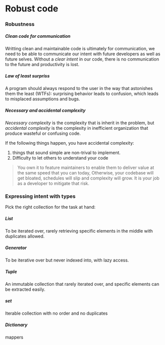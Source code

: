 # Robust code
### Robustness
##### Clean code for communication
Writting clean and maintainable code is ultimately for communication, we need to be able to communicate our intent with future developers as well as future selves. Without a *clear intent* in our code, there is no communication to the future and productivity is lost.

##### Law of least surpriss
A program should always respond to the user in the way that astonishes them the least (WTFs): surprising behavior leads to confusion, which leads to misplaced assumptions and bugs.

##### Necessary and accidental complexity
*Necessary complexity* is the complexity that is inherit in the problem, but *accidental complexity* is the complexity in inefficient organization that produce wasteful or confusing code. 

If the following things happen, you have accidental complexity:
1. things that sound simple are non-trival to implement.
2. Difficulty to let others to understand your code

> You own it to feature maintainers to enable them to deliver value at the same speed that you can today, Otherwise, your codebase will get bloated, schedules will slip and complexity will grow. It is your job as a developer to mitigate that risk.

### Expressing intent with types
Pick the right collection for the task at hand:
##### List
To be iterated over, rarely retrieving specific elements in the middle with duplicates allowed.    
##### Generator
To be iterative over but never indexed into, with lazy access.
##### Tuple
An immutable collection that rarely iterated over, and specific elements can be extracted easily.
##### set
Iterable collection with no order and no duplicates
##### Dictionary
mappers